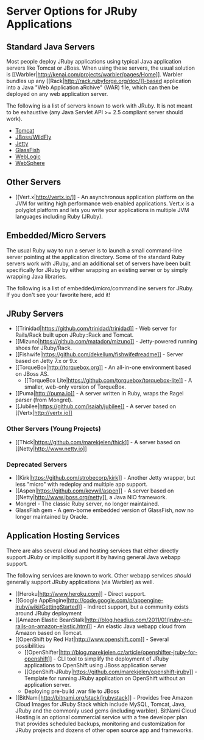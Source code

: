 # Server Options for JRuby Applications

## Standard Java Servers

Most people deploy JRuby applications using typical Java application servers like Tomcat or JBoss. When using these servers, the usual solution is [[Warbler|http://kenai.com/projects/warbler/pages/Home]]. Warbler bundles up any [[Rack|http://rack.rubyforge.org/doc/]]-based application into a Java "Web Application aRchive" (WAR) file, which can then be deployed on any web application server.

The following is a list of servers known to work with JRuby. It is not meant to be exhaustive (any Java Servlet API >= 2.5 compliant server should work).

* [Tomcat](http://tomcat.apache.org/)
* [JBoss/WildFly](http://www.wildfly.org/)
* [Jetty](http://www.eclipse.org/jetty/)
* [GlassFish](https://glassfish.java.net/)
* [WebLogic](http://www.oracle.com/technetwork/middleware/weblogic/overview/index.html)
* [WebSphere](http://en.wikipedia.org/wiki/IBM_WebSphere_Application_Server)

## Other Servers

* [[Vert.x|http://vertx.io/]] - An asynchronous application platform on the JVM for writing high performance web enabled applications. Vert.x is a polyglot platform and lets you write your applications in multiple JVM languages including Ruby (JRuby). 

## Embedded/Micro Servers

The usual Ruby way to run a server is to launch a small command-line server pointing at the application directory. Some of the standard Ruby servers work with JRuby, and an additional set of servers have been built specifically for JRuby by either wrapping an existing server or by simply wrapping Java libraries.

The following is a list of embedded/micro/commandline servers for JRuby. If you don't see your favorite here, add it!

## JRuby Servers

* [[Trinidad|https://github.com/trinidad/trinidad]] - Web server for Rails/Rack built upon JRuby::Rack and Tomcat.
* [[Mizuno|https://github.com/matadon/mizuno]] - Jetty-powered running shoes for JRuby/Rack.
* [[Fishwife|https://github.com/dekellum/fishwife#readme]] - Server based on Jetty 7.x or 9.x
* [[TorqueBox|http://torquebox.org]] - An all-in-one environment based on JBoss AS.
  - [[TorqueBox Lite|https://github.com/torquebox/torquebox-lite]] - A smaller, web-only version of TorqueBox.
* [[Puma|http://puma.io]] - A server written in Ruby, wraps the Ragel parser (from Mongrel). 
* [[Jubilee|https://github.com/isaiah/jubilee]] - A server based on [[Vertx|http://vertx.io]]

### Other Servers (Young Projects)

* [[Thick|https://github.com/marekjelen/thick]] - A server based on [[Netty|http://www.netty.io]]

### Deprecated Servers

* [[Kirk|https://github.com/strobecorp/kirk]] - Another Jetty wrapper, but less "micro" with redeploy and multiple app support.
* [[Aspen|https://github.com/kevwil/aspen]] - A server based on [[Netty|http://www.jboss.org/netty]], a Java NIO framework.
* Mongrel - The classic Ruby server, no longer maintained.
* GlassFish gem - A gem-borne embedded version of GlassFish, now no longer maintained by Oracle.

## Application Hosting Services

There are also several cloud and hosting services that either directly support JRuby or implicitly support it by having general Java webapp support.

The following services are known to work. Other webapp services *should* generally support JRuby applications (via Warbler) as well.

* [[Heroku|http://www.heroku.com]] - Direct support.
* [[Google AppEngine|http://code.google.com/p/appengine-jruby/wiki/GettingStarted]] - Indirect support, but a community exists around JRuby deployment
* [[Amazon Elastic BeanStalk|http://blog.headius.com/2011/01/jruby-on-rails-on-amazon-elastic.html]] - An elastic Java webapp cloud from Amazon based on Tomcat.
* [[OpenShift by Red Hat|http://www.openshift.com]] - Several possibilities
    * [[OpenShifter|http://blog.marekjelen.cz/article/openshifter-jruby-for-openshift]] - CLI tool to simplify the deployment of JRuby applications to OpenShift using JBoss application server
    * [[OpenShift-JRuby|https://github.com/marekjelen/openshift-jruby]] - Template for running JRuby application on OpenShift without an application server.
    * Deploying pre-build .war file to JBoss
* [[BitNami|http://bitnami.org/stack/jrubystack]] - Provides free Amazon Cloud Images for JRuby Stack which include MySQL, Tomcat, Java, JRuby and the commonly used gems (including warbler). BitNami Cloud Hosting is an optional commercial service with a free developer plan that provides scheduled backups, monitoring and customization for JRuby projects and dozens of other open source app and frameworks.